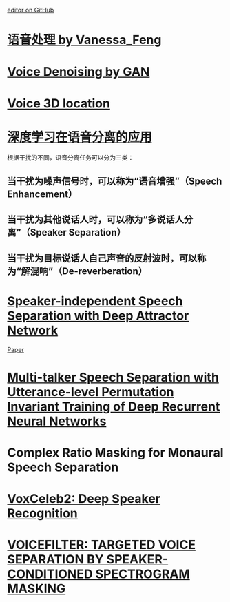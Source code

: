 [editor on GitHub](https://github.com/fsword73/jianyang.github.io/edit/master/Speech-Enhancement.md)

# [语音处理 by Vanessa_Feng](http://www.cnblogs.com/Vanessa-Feng/category/1068515.html)
# [Voice Denoising by GAN](https://github.com/ghunkins/Voice-Denoising-AN)
# [Voice 3D location](https://github.com/ghunkins/Binaural-Source-Localization-CNN)
# [深度学习在语音分离的应用 ](https://www.zhihu.com/question/66586141/answer/245148124)

根据干扰的不同，语音分离任务可以分为三类：
## 当干扰为噪声信号时，可以称为“语音增强”（Speech Enhancement）
## 当干扰为其他说话人时，可以称为“多说话人分离”（Speaker Separation）
## 当干扰为目标说话人自己声音的反射波时，可以称为“解混响”（De-reverberation）

# [Speaker-independent Speech Separation with Deep Attractor Network](https://github.com/khaotik/DaNet-Tensorflow)
  [Paper](https://arxiv.org/abs/1707.03634) 

# [Multi-talker Speech Separation with Utterance-level Permutation Invariant Training of Deep Recurrent Neural Networks](https://arxiv.org/pdf/1703.06284.pdf)
# Complex Ratio Masking for Monaural Speech Separation
# [VoxCeleb2: Deep Speaker Recognition](https://github.com/HarryVolek/PyTorch_Speaker_Verification)
# [VOICEFILTER: TARGETED VOICE SEPARATION BY SPEAKER-CONDITIONED SPECTROGRAM MASKING](https://arxiv.org/abs/1810.04826)

